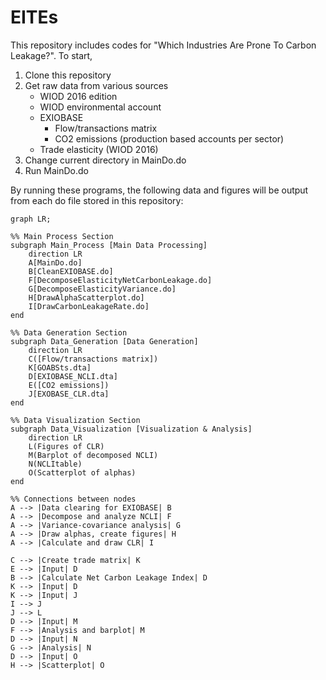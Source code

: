 # EITEs

This repository includes codes for "Which Industries Are Prone To Carbon Leakage?". To start, 
1. Clone this repository
2. Get raw data from various sources
   - WIOD 2016 edition
   - WIOD environmental account
   - EXIOBASE
        - Flow/transactions matrix
        - CO2 emissions (production based accounts per sector)
   - Trade elasticity (WIOD 2016)
3. Change current directory in MainDo.do
4. Run MainDo.do

By running these programs, the following data and figures will be output from each do file stored in this repository:

```mermaid
graph LR;

%% Main Process Section
subgraph Main_Process [Main Data Processing]
    direction LR
    A[MainDo.do]
    B[CleanEXIOBASE.do]
    F[DecomposeElasticityNetCarbonLeakage.do]
    G[DecomposeElasticityVariance.do]
    H[DrawAlphaScatterplot.do]
    I[DrawCarbonLeakageRate.do]
end

%% Data Generation Section
subgraph Data_Generation [Data Generation]
    direction LR
    C([Flow/transactions matrix])
    K[GOABSts.dta]
    D[EXIOBASE_NCLI.dta]
    E([CO2 emissions])
    J[EXOBASE_CLR.dta]
end

%% Data Visualization Section
subgraph Data_Visualization [Visualization & Analysis]
    direction LR
    L(Figures of CLR)
    M(Barplot of decomposed NCLI)
    N(NCLItable)
    O(Scatterplot of alphas)
end

%% Connections between nodes
A --> |Data clearing for EXIOBASE| B
A --> |Decompose and analyze NCLI| F
A --> |Variance-covariance analysis| G
A --> |Draw alphas, create figures| H
A --> |Calculate and draw CLR| I

C --> |Create trade matrix| K
E --> |Input| D
B --> |Calculate Net Carbon Leakage Index| D
K --> |Input| D
K --> |Input| J
I --> J
J --> L
D --> |Input| M
F --> |Analysis and barplot| M
D --> |Input| N
G --> |Analysis| N
D --> |Input| O
H --> |Scatterplot| O

   
```
